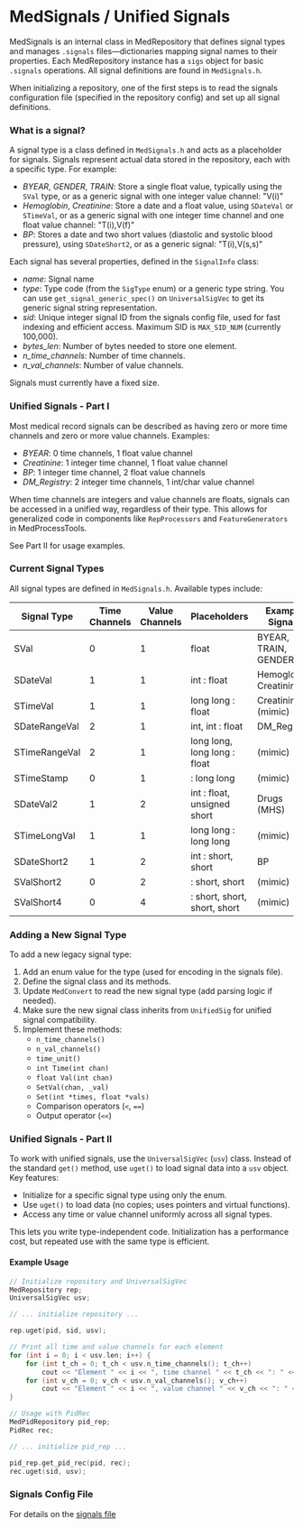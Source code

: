 # MedSignals / Unified Signals

MedSignals is an internal class in MedRepository that defines signal types and manages `.signals` files—dictionaries mapping signal names to their properties. Each MedRepository instance has a `sigs` object for basic `.signals` operations. All signal definitions are found in `MedSignals.h`.

When initializing a repository, one of the first steps is to read the signals configuration file (specified in the repository config) and set up all signal definitions.

### What is a signal?

A signal type is a class defined in `MedSignals.h` and acts as a placeholder for signals. Signals represent actual data stored in the repository, each with a specific type. For example:

- *BYEAR*, *GENDER*, *TRAIN*: Store a single float value, typically using the `SVal` type, or as a generic signal with one integer value channel: "V(i)"
- *Hemoglobin*, *Creatinine*: Store a date and a float value, using `SDateVal` or `STimeVal`, or as a generic signal with one integer time channel and one float value channel: "T(i),V(f)"
- *BP*: Stores a date and two short values (diastolic and systolic blood pressure), using `SDateShort2`, or as a generic signal: "T(i),V(s,s)"

Each signal has several properties, defined in the `SignalInfo` class:

- *name*: Signal name
- *type*: Type code (from the `SigType` enum) or a generic type string. You can use `get_signal_generic_spec()` on `UniversalSigVec` to get its generic signal string representation.
- *sid*: Unique integer signal ID from the signals config file, used for fast indexing and efficient access. Maximum SID is `MAX_SID_NUM` (currently 100,000).
- *bytes_len*: Number of bytes needed to store one element.
- *n_time_channels*: Number of time channels.
- *n_val_channels*: Number of value channels.

Signals must currently have a fixed size.

### Unified Signals - Part I

Most medical record signals can be described as having zero or more time channels and zero or more value channels. Examples:

- *BYEAR*: 0 time channels, 1 float value channel
- *Creatinine*: 1 integer time channel, 1 float value channel
- *BP*: 1 integer time channel, 2 float value channels
- *DM_Registry*: 2 integer time channels, 1 int/char value channel

When time channels are integers and value channels are floats, signals can be accessed in a unified way, regardless of their type. This allows for generalized code in components like `RepProcessors` and `FeatureGenerators` in MedProcessTools.

See Part II for usage examples.

### Current Signal Types

All signal types are defined in `MedSignals.h`. Available types include:

| Signal Type      | Time Channels | Value Channels | Placeholders                | Example Signals         |
|------------------|--------------|---------------|-----------------------------|------------------------|
| SVal             | 0            | 1             | float                       | BYEAR, TRAIN, GENDER   |
| SDateVal         | 1            | 1             | int : float                 | Hemoglobin, Creatinine |
| STimeVal         | 1            | 1             | long long : float           | Creatinine (mimic)     |
| SDateRangeVal    | 2            | 1             | int, int : float            | DM_Registry            |
| STimeRangeVal    | 2            | 1             | long long, long long : float| (mimic)                |
| STimeStamp       | 0            | 1             | : long long                 | (mimic)                |
| SDateVal2        | 1            | 2             | int : float, unsigned short | Drugs (MHS)            |
| STimeLongVal     | 1            | 1             | long long : long long       | (mimic)                |
| SDateShort2      | 1            | 2             | int : short, short          | BP                     |
| SValShort2       | 0            | 2             | : short, short              | (mimic)                |
| SValShort4       | 0            | 4             | : short, short, short, short| (mimic)                |

### Adding a New Signal Type

To add a new legacy signal type:

1. Add an enum value for the type (used for encoding in the signals file).
2. Define the signal class and its methods.
3. Update `MedConvert` to read the new signal type (add parsing logic if needed).
4. Make sure the new signal class inherits from `UnifiedSig` for unified signal compatibility.
5. Implement these methods:
   - `n_time_channels()`
   - `n_val_channels()`
   - `time_unit()`
   - `int Time(int chan)`
   - `float Val(int chan)`
   - `SetVal(chan, _val)`
   - `Set(int *times, float *vals)`
   - Comparison operators (`<`, `==`)
   - Output operator (`<<`)

### Unified Signals - Part II

To work with unified signals, use the `UniversalSigVec` (`usv`) class. Instead of the standard `get()` method, use `uget()` to load signal data into a `usv` object. Key features:

- Initialize for a specific signal type using only the enum.
- Use `uget()` to load data (no copies; uses pointers and virtual functions).
- Access any time or value channel uniformly across all signal types.

This lets you write type-independent code. Initialization has a performance cost, but repeated use with the same type is efficient.

#### Example Usage

```c++
// Initialize repository and UniversalSigVec
MedRepository rep;
UniversalSigVec usv;

// ... initialize repository ...

rep.uget(pid, sid, usv);

// Print all time and value channels for each element
for (int i = 0; i < usv.len; i++) {
    for (int t_ch = 0; t_ch < usv.n_time_channels(); t_ch++)
        cout << "Element " << i << ", time channel " << t_ch << ": " << usv.Time(i, t_ch);
    for (int v_ch = 0; v_ch < usv.n_val_channels(); v_ch++)
        cout << "Element " << i << ", value channel " << v_ch << ": " << usv.Val(i, v_ch);
}

// Usage with PidRec
MedPidRepository pid_rep;
PidRec rec;

// ... initialize pid_rep ...

pid_rep.get_pid_rec(pid, rec);
rec.uget(sid, usv);
```

### Signals Config File

For details on the [signals file](/Repositories/Repository%20Signals%20file%20format.md)

